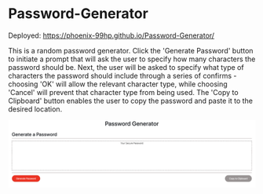 # Password-Generator

Deployed: https://phoenix-99hp.github.io/Password-Generator/

This is a random password generator. Click the 'Generate Password' button to initiate a prompt that will ask the user to specify how many characters the password should be. Next, the user will be asked to specify what type of characters the password should include through a series of confirms - choosing 'OK' will allow the relevant character type, while choosing 'Cancel' will prevent that character type from being used. The 'Copy to Clipboard' button enables the user to copy the password and paste it to the desired location.

![](assets/images/password-generator-screenshot.png)